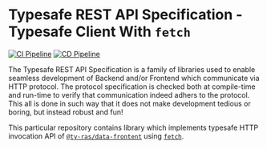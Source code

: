 # Typesafe REST API Specification - Typesafe Client With `fetch`

[![CI Pipeline](https://github.com/ty-ras/client-fetch/actions/workflows/ci.yml/badge.svg)](https://github.com/ty-ras/client-fetch/actions/workflows/ci.yml)
[![CD Pipeline](https://github.com/ty-ras/client-fetch/actions/workflows/cd.yml/badge.svg)](https://github.com/ty-ras/client-fetch/actions/workflows/cd.yml)

The Typesafe REST API Specification is a family of libraries used to enable seamless development of Backend and/or Frontend which communicate via HTTP protocol.
The protocol specification is checked both at compile-time and run-time to verify that communication indeed adhers to the protocol.
This all is done in such way that it does not make development tedious or boring, but instead robust and fun!

This particular repository contains library which implements typesafe HTTP invocation API of [`@ty-ras/data-frontent`](https://github.com/ty-ras/data) using [`fetch`](https://developer.mozilla.org/en-US/docs/Web/API/Fetch_API).
